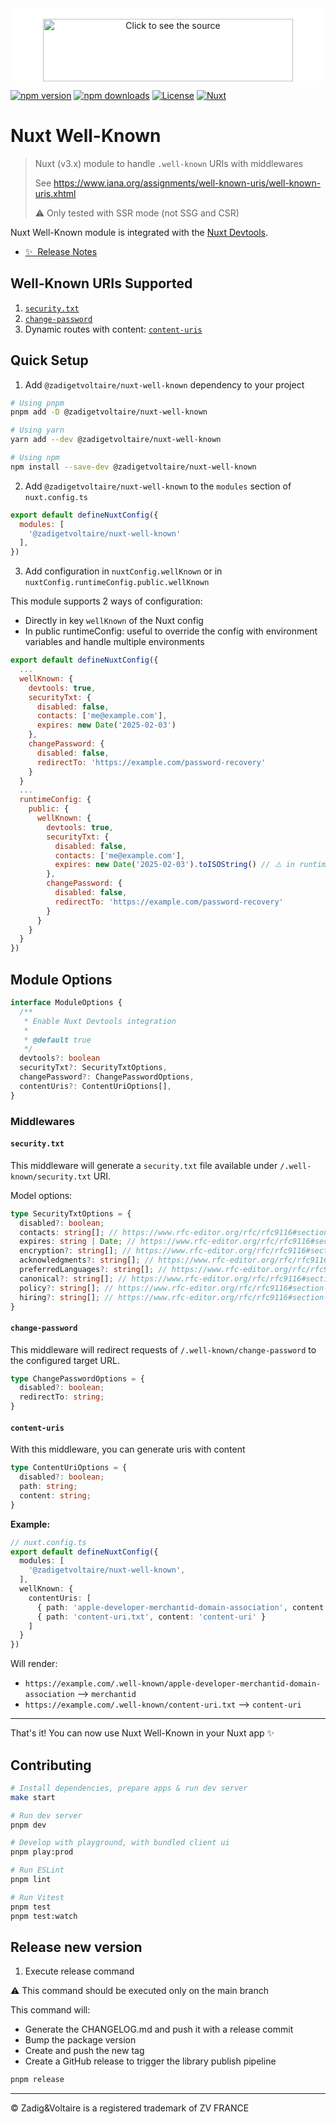 <!-- omit in toc -->
<!-- markdownlint-disable MD033 MD041 MD010 -->

<div align="center" style="background-color: white;">
	<br>
	<a href="https://zadig-et-voltaire.com/">
		<img src="https://design-system.zadig-et-voltaire.com/logos/logo.svg" width="400" height="100" alt="Click to see the source">
	</a>
	<br>
</div>

[![npm version][npm-version-src]][npm-version-href]
[![npm downloads][npm-downloads-src]][npm-downloads-href]
[![License][license-src]][license-href]
[![Nuxt][nuxt-src]][nuxt-href]

# Nuxt Well-Known

> Nuxt (v3.x) module to handle `.well-known` URIs with middlewares
>
> See https://www.iana.org/assignments/well-known-uris/well-known-uris.xhtml
>
> ⚠️ Only tested with SSR mode (not SSG and CSR)

Nuxt Well-Known module is integrated with the [Nuxt Devtools](https://github.com/nuxt/devtools).

- [✨ &nbsp;Release Notes](/CHANGELOG.md)

## Well-Known URIs Supported

1. [`security.txt`](#securitytxt)
2. [`change-password`](#change-password)
3. Dynamic routes with content: [`content-uris`](#content-uris)

## Quick Setup

1. Add `@zadigetvoltaire/nuxt-well-known` dependency to your project

```bash
# Using pnpm
pnpm add -D @zadigetvoltaire/nuxt-well-known

# Using yarn
yarn add --dev @zadigetvoltaire/nuxt-well-known

# Using npm
npm install --save-dev @zadigetvoltaire/nuxt-well-known
```

2. Add `@zadigetvoltaire/nuxt-well-known` to the `modules` section of `nuxt.config.ts`

```js
export default defineNuxtConfig({
  modules: [
    '@zadigetvoltaire/nuxt-well-known'
  ],
})
```

3. Add configuration in `nuxtConfig.wellKnown` or in `nuxtConfig.runtimeConfig.public.wellKnown`

This module supports 2 ways of configuration:
- Directly in key `wellKnown` of the Nuxt config
- In public runtimeConfig: useful to override the config with environment variables and handle multiple environments

```js
export default defineNuxtConfig({
  ...
  wellKnown: {
    devtools: true,
    securityTxt: {
      disabled: false,
      contacts: ['me@example.com'],
      expires: new Date('2025-02-03')
    },
    changePassword: {
      disabled: false,
      redirectTo: 'https://example.com/password-recovery'
    }
  }
  ...
  runtimeConfig: {
    public: {
      wellKnown: {
        devtools: true,
        securityTxt: {
          disabled: false,
          contacts: ['me@example.com'],
          expires: new Date('2025-02-03').toISOString() // ⚠️ in runtime config, `expires` should be a string
        },
        changePassword: {
          disabled: false,
          redirectTo: 'https://example.com/password-recovery'
        }
      }
    }
  }
})
```

## Module Options

```ts
interface ModuleOptions {
  /**
   * Enable Nuxt Devtools integration
   *
   * @default true
   */
  devtools?: boolean
  securityTxt?: SecurityTxtOptions,
  changePassword?: ChangePasswordOptions,
  contentUris?: ContentUriOptions[],
}
```

### Middlewares

#### `security.txt`

This middleware will generate a `security.txt` file available under `/.well-known/security.txt` URI.

Model options:

```ts
type SecurityTxtOptions = {
  disabled?: boolean;
  contacts: string[]; // https://www.rfc-editor.org/rfc/rfc9116#section-2.5.3
  expires: string | Date; // https://www.rfc-editor.org/rfc/rfc9116#section-2.5.5
  encryption?: string[]; // https://www.rfc-editor.org/rfc/rfc9116#section-2.5.4
  acknowledgments?: string[]; // https://www.rfc-editor.org/rfc/rfc9116#section-2.5.1
  preferredLanguages?: string[]; // https://www.rfc-editor.org/rfc/rfc9116#section-2.5.8
  canonical?: string[]; // https://www.rfc-editor.org/rfc/rfc9116#section-2.5.2
  policy?: string[]; // https://www.rfc-editor.org/rfc/rfc9116#section-2.5.7
  hiring?: string[]; // https://www.rfc-editor.org/rfc/rfc9116#section-2.5.6
}
```

#### `change-password`

This middleware will redirect requests of `/.well-known/change-password` to the configured target URL.

```ts
type ChangePasswordOptions = {
  disabled?: boolean;
  redirectTo: string;
}
```

#### `content-uris`

With this middleware, you can generate uris with content

```ts
type ContentUriOptions = {
  disabled?: boolean;
  path: string;
  content: string;
}
```

**Example:**

```ts
// nuxt.config.ts
export default defineNuxtConfig({
  modules: [
    '@zadigetvoltaire/nuxt-well-known',
  ],
  wellKnown: {
    contentUris: [
      { path: 'apple-developer-merchantid-domain-association', content: 'merchantid' },
      { path: 'content-uri.txt', content: 'content-uri' }
    ]
  }
})
```

Will render:

- `https://example.com/.well-known/apple-developer-merchantid-domain-association` --> `merchantid`
- `https://example.com/.well-known/content-uri.txt` --> `content-uri`

---

That's it! You can now use Nuxt Well-Known in your Nuxt app ✨

## Contributing

```bash
# Install dependencies, prepare apps & run dev server
make start

# Run dev server
pnpm dev

# Develop with playground, with bundled client ui
pnpm play:prod

# Run ESLint
pnpm lint

# Run Vitest
pnpm test
pnpm test:watch
```

## Release new version

1. Execute release command

⚠ This command should be executed only on the main branch

This command will:

- Generate the CHANGELOG.md and push it with a release commit
- Bump the package version
- Create and push the new tag
- Create a GitHub release to trigger the library publish pipeline

```bash
pnpm release
```

---

© Zadig&Voltaire is a registered trademark of ZV FRANCE

<!-- Badges -->
[npm-version-src]: https://img.shields.io/npm/v/@zadigetvoltaire/nuxt-well-known/latest.svg?style=flat&colorA=18181B&colorB=28CF8D
[npm-version-href]: https://npmjs.com/package/@zadigetvoltaire/nuxt-well-known

[npm-downloads-src]: https://img.shields.io/npm/dm/@zadigetvoltaire/nuxt-well-known.svg?style=flat&colorA=18181B&colorB=28CF8D
[npm-downloads-href]: https://npmjs.com/package/@zadigetvoltaire/nuxt-well-known

[license-src]: https://img.shields.io/npm/l/@zadigetvoltaire/nuxt-well-known.svg?style=flat&colorA=18181B&colorB=28CF8D
[license-href]: https://npmjs.com/package/@zadigetvoltaire/nuxt-well-known

[nuxt-src]: https://img.shields.io/badge/Nuxt-18181B?logo=nuxt.js
[nuxt-href]: https://nuxt.com
